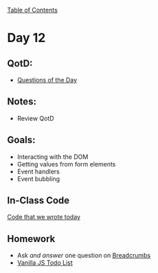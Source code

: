 [Table of Contents](/README.md)

# Day 12

## QotD:
* [Questions of the Day](http://www.classmarker.com/)

## Notes:
* Review QotD

## Goals:
* Interacting with the DOM
* Getting values from form elements
* Event handlers
* Event bubbling

## In-Class Code
[Code that we wrote today](/notes/day-12/code)

## Homework
* Ask *and answer* one question on [Breadcrumbs](http://tiy.breadcrumbsqa.com/)
* [Vanilla JS Todo List](https://github.com/TIY-Austin-Front-End-Engineering/vanilla-todo)